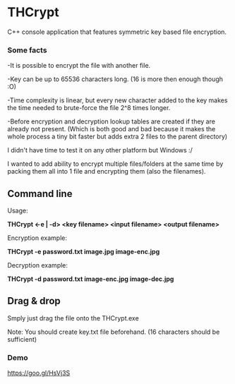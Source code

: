 # THCrypt
C++ console application that features symmetric key based file encryption.

### Some facts
-It is possible to encrypt the file with another file.

-Key can be up to 65536 characters long. (16 is more then enough though :O)

-Time complexity is linear, but every new character added to the key makes the time needed to brute-force the file 2^8 times longer.

-Before encryption and decryption lookup tables are created if they are already not present. (Which is both good and bad because it makes the whole process a tiny bit faster but adds extra 2 files to the parent directory)


I didn't have time to test it on any other platform but Windows :/

I wanted to add ability to encrypt multiple files/folders at the same time by packing them all into 1 file and encrypting them (also the filenames).


## Command line
Usage:

**THCrypt \<-e | -d\> \<key filename\> \<input filename\> \<output filename\>**

Encryption example:

**THCrypt -e password.txt image.jpg image-enc.jpg**

Decryption example:

**THCrypt -d password.txt image-enc.jpg image-dec.jpg**

## Drag & drop
Smply just drag the file onto the THCrypt.exe

Note: You should create key.txt file beforehand. (16 characters should be sufficient)

### Demo
https://goo.gl/HsVj3S
